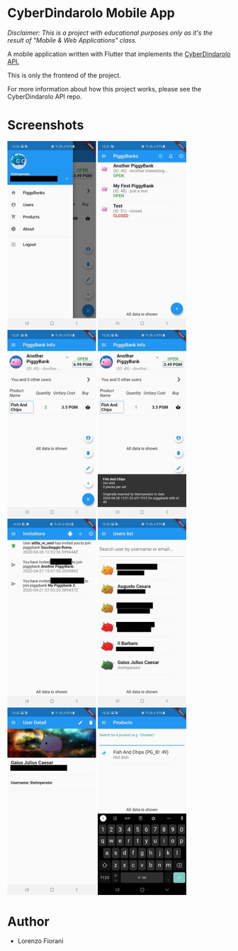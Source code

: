 # CyberDindarolo Mobile App

*Disclaimer: This is a project with educational purposes only as it's the result of
"Mobile & Web Applications" class.*

A mobile application written with Flutter that implements the <a href="https://github.com/lorenzodeveloper/CyberDindarolo">CyberDindarolo API.</a>

This is only the frontend of the project.

For more information about how this project works, please see the CyberDindarolo API repo.

# Screenshots
 
 <img src="Screenshots/drawer.jpg" width="200"> 
 <img src="Screenshots/pg_list.jpg" width="200">
 <img src="Screenshots/pg_detail.jpg" width="200">
 <img src="Screenshots/pg_detail_with_desc.jpg" width="200"> 
 <img src="Screenshots/invitations.jpg" width="200">
 <img src="Screenshots/users.jpg" width="200">
 <img src="Screenshots/user_detail.jpg" width="200">
 <img src="Screenshots/products.jpg" width="200">

# Author
- Lorenzo Fiorani
